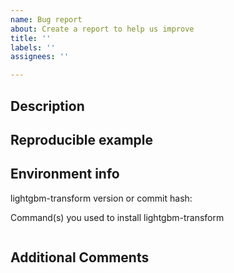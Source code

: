 ```yaml
---
name: Bug report
about: Create a report to help us improve
title: ''
labels: ''
assignees: ''

---
```


## Description
<!-- A clear description of the bug -->

## Reproducible example
<!-- Minimal code that exhibits this behavior -->

## Environment info

lightgbm-transform version or commit hash:

Command(s) you used to install lightgbm-transform

```shell

```

<!-- Put any additional environment information here -->


## Additional Comments
<!-- What else should we know? -->
